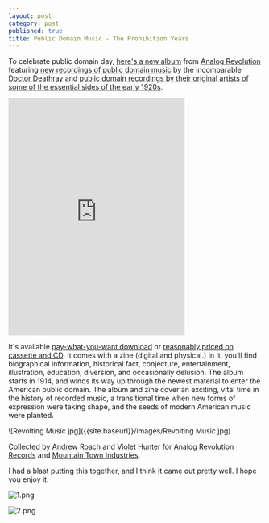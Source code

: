 ```yaml
---
layout: post
category: post
published: true
title: Public Domain Music - The Prohibition Years
---
```

To celebrate public domain day, [here's a new album](https://analogrevolution.bandcamp.com/album/revolting-music-from-the-public-domain-1914-1928) from [Analog Revolution](https://analogrevolution.com) featuring [new recordings of public domain music](https://analogrevolution.bandcamp.com/track/devils-gonna-git-you) by the incomparable [Doctor Deathray](https://doctordeathray.bandcamp.com) and [public domain recordings by their original artists of some of the essential sides of the early 1920s](https://analogrevolution.bandcamp.com/track/save-your-man-and-satisfy-your-soul).

<iframe style="border: 0; width: 350px; height: 470px;" src="https://bandcamp.com/EmbeddedPlayer/album=348704014/size=large/bgcol=ffffff/linkcol=0687f5/tracklist=false/transparent=true/" seamless><a href="https://analogrevolution.bandcamp.com/album/revolting-music-from-the-public-domain-1914-1928">Revolting Music from the Public Domain (1914-1928) by Analog Revolution</a></iframe>

It's available [pay-what-you-want download](https://analogrevolution.bandcamp.com/album/revolting-music-from-the-public-domain-1914-1928) or [reasonably priced on cassette and CD](https://analogrevolution.bandcamp.com/album/revolting-music-from-the-public-domain-1914-1928). It comes with a zine (digital and physical.) In it, you’ll find biographical information, historical fact, conjecture, entertainment, illustration, education, diversion, and occasionally delusion. The album starts in 1914, and winds its way up through the newest material to enter the American public domain. The album and zine cover an exciting, vital time in the history of recorded music, a transitional time when new forms of expression were taking shape, and the seeds of modern American music were planted. 

![Revolting Music.jpg]({{site.baseurl}}/images/Revolting Music.jpg)


Collected by [Andrew Roach](https://retro.social/@ajroach42) and [Violet Hunter](https://retro.social/@DoctorDeathray/) for [Analog Revolution Records](https://analogrevolution.bandcamp.com) and [Mountain Town Industries](https://mountaintown.technology).


I had a blast putting this together, and I think it came out pretty well. I hope you enjoy it. 

![1.png]({{site.baseurl}}/images/1.png)


![2.png]({{site.baseurl}}/images/2.png)
